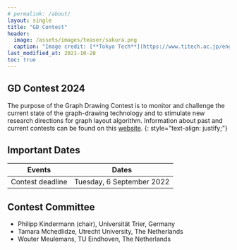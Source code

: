```yaml
---
# permalink: /about/
layout: single
title: "GD Contest"
header:
  image: /assets/images/teaser/sakura.png
  caption: "Image credit: [**Tokyo Tech**](https://www.titech.ac.jp/english)"
last_modified_at: 2021-10-28
toc: true
---
```


## GD Contest 2024

The purpose of the Graph Drawing Contest is to monitor and challenge the current state of the graph-drawing technology and to stimulate new research directions for graph layout algorithm. Information about past and current contests can be found on this [website](http://mozart.diei.unipg.it/gdcontest/).
{: style="text-align: justify;"}

## Important Dates


| Events                      | Dates                                 |
|-----------------------------|---------------------------------------|
| Contest deadline	 	        | Tuesday, 6 September 2022             |

## Contest Committee

* Philipp Kindermann (chair), Universität Trier, Germany
* Tamara Mchedlidze, Utrecht University, The Netherlands
* Wouter Meulemans, TU Eindhoven, The Netherlands
